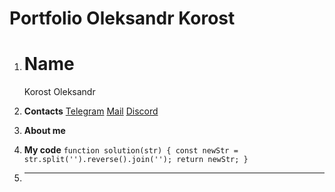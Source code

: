 # Portfolio Oleksandr Korost

1. **Name**
   ========
   Korost Oleksandr

2. **Contacts**
     [Telegram](https://t.me/AlexFarok "Alex Korost")
     [Mail](mailto:alex.farok.korost@gmail.com "Alex Korost")
     [Discord](https://discordapp.com/alexkorost/8266/ "Alex Korost")

3. **About me**


4. **My code**
   ``function solution(str) {
    const newStr = str.split('').reverse().join('');
    return newStr;
  }``

5. ****